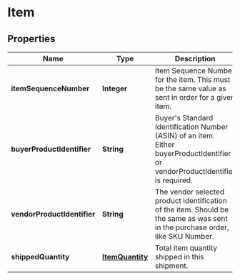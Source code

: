 
# Item

## Properties
Name | Type | Description | Notes
------------ | ------------- | ------------- | -------------
**itemSequenceNumber** | **Integer** | Item Sequence Number for the item. This must be the same value as sent in order for a given item. | 
**buyerProductIdentifier** | **String** | Buyer&#39;s Standard Identification Number (ASIN) of an item. Either buyerProductIdentifier or vendorProductIdentifier is required. |  [optional]
**vendorProductIdentifier** | **String** | The vendor selected product identification of the item. Should be the same as was sent in the purchase order, like SKU Number. |  [optional]
**shippedQuantity** | [**ItemQuantity**](ItemQuantity.md) | Total item quantity shipped in this shipment. | 



